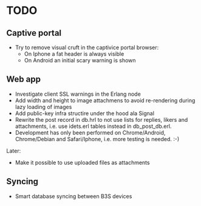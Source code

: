 # TODO

## Captive portal

* Try to remove visual cruft in the captivice portal browser:
  - On Iphone a fat header is always visible
  - On Android an initial scary warning is shown

## Web app

* Investigate client SSL warnings in the Erlang node
* Add width and height to image attachmens to avoid re-rendering during lazy loading of images
* Add public-key infra structire under the hood ala Signal
* Rewrite the post record in db.hrl to not use lists for replies, likers
  and attachments, i.e. use idets.erl tables instead in db_post_db.erl.
* Development has only been performed on Chrome/Android, Chrome/Debian and
  Safari/Iphone, i.e. more testing is needed. :-)

Later:

* Make it possible to use uploaded files as attachments

## Syncing

* Smart database syncing between B3S devices
